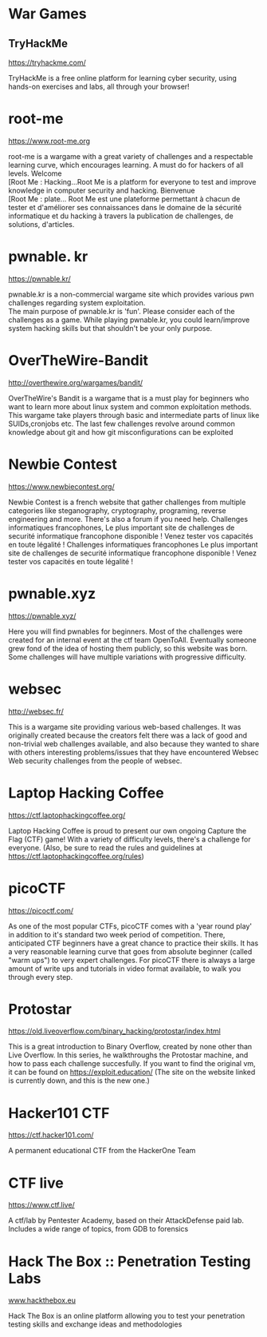 # War Games

## TryHackMe

https://tryhackme.com/

TryHackMe is a free online platform for learning cyber security, using hands-on exercises and labs, all through your browser!

# root-me

https://www.root-me.org

root-me is a wargame with a great variety of challenges and a respectable learning curve, which encourages learning. A must do for hackers of all levels.
Welcome                                        
[Root Me : Hacking...Root Me is a platform for everyone to test and improve knowledge in computer security and hacking.
Bienvenue                                        
[Root Me : plate...
Root Me est une plateforme permettant à chacun de tester et d'améliorer ses connaissances dans le domaine de la sécurité informatique et du hacking à travers la publication de challenges, de solutions, d'articles.

# pwnable. kr

https://pwnable.kr/

pwnable.kr is a non-commercial wargame site which provides various pwn challenges regarding system exploitation.     
The main purpose of pwnable.kr is 'fun'. Please consider each of the challenges as a game. While playing pwnable.kr, you could learn/improve system hacking skills but that shouldn't be your only purpose.

# OverTheWire-Bandit

http://overthewire.org/wargames/bandit/

OverTheWire's Bandit is a wargame that is a must play for beginners who want to learn more about linux system and common exploitation methods. This wargame take players through basic and intermediate parts of linux like SUIDs,cronjobs etc. The last few challenges revolve around common knowledge about git and how git misconfigurations can be exploited

# Newbie Contest

https://www.newbiecontest.org/

Newbie Contest is a french website that gather challenges from multiple categories like steganography, cryptography, programing, reverse engineering and more.
There's also a forum if you need help. Challenges informatiques francophones, Le plus important site de challenges de securité informatique francophone disponible ! Venez tester vos capacités en toute légalité !
Challenges informatiques francophones
Le plus important site de challenges de securité informatique francophone disponible ! Venez tester vos capacités en toute légalité !

# pwnable.xyz

https://pwnable.xyz/

Here you will find pwnables for beginners. Most of the challenges were created for an internal event at the ctf team OpenToAll. Eventually someone grew fond of the idea of hosting them publicly, so this website was born. Some challenges will have multiple variations with progressive difficulty.

# websec

http://websec.fr/

This is a wargame site providing various web-based challenges. It was originally created because the creators felt there was a lack of good and non-trivial web challenges available, and also because they wanted to share with others interesting problems/issues that they have encountered
Websec
Web security challenges from the people of websec.

# Laptop Hacking Coffee

https://ctf.laptophackingcoffee.org/

Laptop Hacking Coffee is proud to present our own ongoing Capture the Flag (CTF) game!
With a variety of difficulty levels, there's a challenge for everyone.
(Also, be sure to read the rules and guidelines at https://ctf.laptophackingcoffee.org/rules)

# picoCTF

https://picoctf.com/

As one of the most popular CTFs, picoCTF comes with a 'year round play' in addition to it's standard two week period of competition. There, anticipated CTF beginners have a great chance to practice their skills. It has a very reasonable learning curve that goes from absolute beginner (called "warm ups") to very expert challenges. For picoCTF there is always a large amount of write ups and tutorials in video format available, to walk you through every step.

# Protostar

https://old.liveoverflow.com/binary_hacking/protostar/index.html

This is a great introduction to Binary Overflow, created by none other than Live Overflow. In this series, he walkthroughs the Protostar machine, and how to pass each challenge succesfully. If you want to find the original vm, it can be found on https://exploit.education/ (The site on the website linked is currently down, and this is the new one.)

# Hacker101 CTF

https://ctf.hacker101.com/

A permanent educational CTF from the HackerOne Team

# CTF live

https://www.ctf.live/

A ctf/lab by Pentester Academy, based on their AttackDefense paid lab.
Includes a wide range of topics, from GDB to forensics

# Hack The Box :: Penetration Testing Labs

www.hackthebox.eu

Hack The Box is an online platform allowing you to test your penetration testing skills and exchange ideas and methodologies
